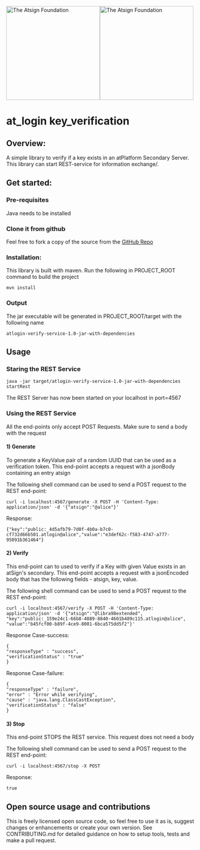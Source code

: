 <a href="https://atsign.com#gh-light-mode-only"><img width=250px src="https://atsign.com/wp-content/uploads/2022/05/atsign-logo-horizontal-color2022.svg#gh-light-mode-only" alt="The Atsign Foundation"></a><a href="https://atsign.com#gh-dark-mode-only"><img width=250px src="https://atsign.com/wp-content/uploads/2023/08/atsign-logo-horizontal-reverse2022-Color.svg#gh-dark-mode-only" alt="The Atsign Foundation"></a>

# at_login key_verification

## Overview:

A simple library to verify if a key exists in an atPlatform Secondary Server. This library can start REST-service for information exchange/.
## Get started:

### Pre-requisites
Java needs to be installed

### Clone it from github

Feel free to fork a copy of the source from the [GitHub Repo](https://github.com/atsign-foundation/at_login)

### Installation:

This library is built with maven. Run the following in PROJECT_ROOT command to build the project

```shell
mvn install
```
### Output
The jar executable will be generated in PROJECT_ROOT/target with the following name
```
atlogin-verify-service-1.0-jar-with-dependencies
```

## Usage

### Staring the REST Service

```shell
java -jar target/atlogin-verify-service-1.0-jar-with-dependencies  startRest
```
The REST Server has now been started on your localhost in port=4567

### Using the REST Service
All the end-points only accept POST Requests. Make sure to send a body with the request

#### 1) Generate
To generate a KeyValue pair of a random UUID that can be used as a verification token.
This end-point accepts a request with a jsonBody containing an entry atsign

The following shell command can be used to send a POST request to the REST end-point:

```shell
curl -i localhost:4567/generate -X POST -H 'Content-Type: application/json' -d '{"atsign":"@alice"}'

```
Response:
```
{"key":"public:_4d5afb79-7d0f-4b0a-b7c0-cf732d66b501.atlogin@alice","value":"e3def62c-f583-4747-a777-95091b361464"}
```

#### 2) Verify
This end-point can to used to verify if a Key with given Value exists in an atSign's secondary. This end-point accepts a request with a jsonEncoded body that has the following fields - atsign, key, value.

The following shell command can be used to send a POST request to the REST end-point:

```shell
curl -i localhost:4567/verify -X POST -H 'Content-Type: application/json' -d '{"atsign":"@libra98extended", "key":"public:_159e24c1-66b8-4889-8840-4601b489c115.atlogin@alice", "value":"b45fcf00-b89f-4ce9-8001-6bca575dd5f2"}'

```
Response Case-success:
```
{
"responseType" : "success",
"verificationStatus" : "true"
}
```
Response Case-failure:
```
{
"responseType" : "failure",
"error" : "Error while verifying",
"cause" : "java.lang.ClassCastException",
"verificationStatus" : "false"
}
```
#### 3) Stop
This end-point STOPS the REST service. This request does not need a body

The following shell command can be used to send a POST request to the REST end-point:
```shell
curl -i localhost:4567/stop -X POST
```
Response:
```
true
```
## Open source usage and contributions

This is freely licensed open source code, so feel free to use it as is, suggest changes or enhancements or create your
own version. See CONTRIBUTING.md for detailed guidance on how to setup tools, tests and make a pull request.